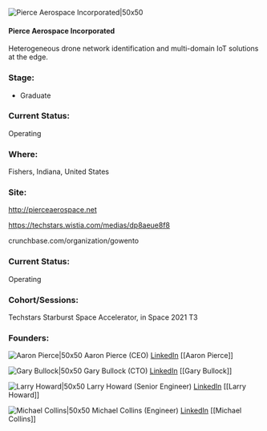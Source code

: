 

![Pierce Aerospace Incorporated|50x50](https://apimg.techstars.com/connect/images/image_files/60b12f73aa65f600077c51f7/original/pierce283x283.jpg)

#### Pierce Aerospace Incorporated
Heterogeneous drone network identification and multi-domain IoT solutions at the edge.

### Stage: 
 - Graduate 

### Current Status: 
Operating

### Where:
Fishers, Indiana, United States

### Site:
http://pierceaerospace.net

https://techstars.wistia.com/medias/dp8aeue8f8

crunchbase.com/organization/gowento

### Current Status: 
Operating

### Cohort/Sessions: 
Techstars Starburst Space Accelerator, in Space 2021 T3

### Founders: 

![Aaron Pierce|50x50](https://apimg.techstars.com/connect/images/image_files/5c113dc6a36c113dfa000023/original/Aaron-2_%282%29compact.jpg) Aaron Pierce (CEO) [LinkedIn](https://linkedin.com/in/amp3188) [[Aaron Pierce]]

![Gary Bullock|50x50](https://f6s-public.s3.amazonaws.com/profiles/2218742_th2.jpg) Gary Bullock (CTO) [LinkedIn](https://linkedin.com/in/gary-bullock-0652609a) [[Gary Bullock]]

![Larry Howard|50x50](https://apimg.techstars.com/connect/images/image_files/60ba46b081a68a0007f2460e/original/winter-steer.png) Larry Howard (Senior Engineer) [LinkedIn](https://) [[Larry Howard]]

![Michael Collins|50x50]() Michael Collins (Engineer) [LinkedIn](https://linkedin.com/in/michaelcollins247) [[Michael Collins]]


